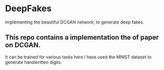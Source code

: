 # DeepFakes
Implementing the beautiful DCGAN network, to generate deep fakes.

## This repo contains a implementation the of paper on DCGAN.
It can be trained for various tasks here I have used the MNIST dataset to generate handwritten digits.


